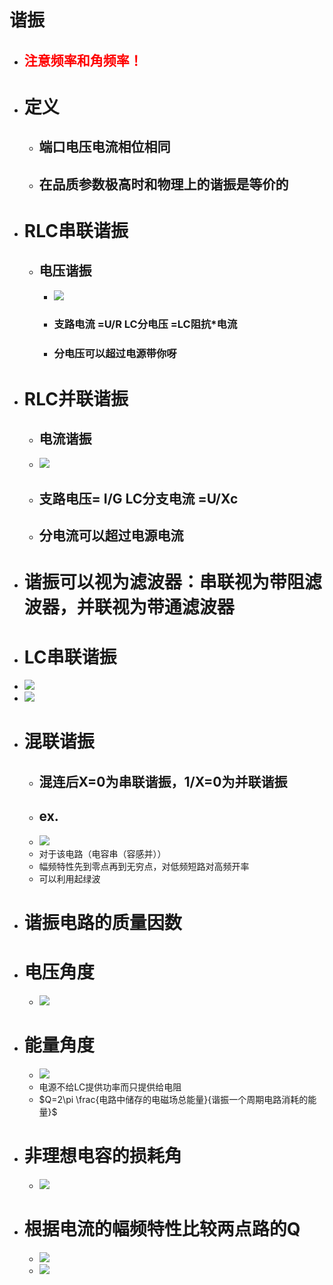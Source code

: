 # 谐振
- ## **<font color="Red">注意频率和角频率！</font>**
- # 定义
  -  ## 端口电压电流相位相同
  -  ## 在品质参数极高时和物理上的谐振是等价的
-  # RLC串联谐振
   -  ## 电压谐振
      -  ![](Pics/2020-05-25-08-33-28.png)
      -  ### 支路电流 =U/R LC分电压 =LC阻抗*电流
      -  ### 分电压可以超过电源带你呀
-  # RLC并联谐振
   -  ## 电流谐振
   -  ![](Pics/2020-05-25-08-29-59.png)
     -  ## 支路电压= I/G LC分支电流 =U/Xc 
     -  ## 分电流可以超过电源电流
-  # 谐振可以视为滤波器：串联视为带阻滤波器，并联视为带通滤波器
-  # LC串联谐振
  -  ![](Pics/2020-05-25-08-40-43.png)
  -  ![](Pics/2020-05-25-08-43-15.png)
-  # 混联谐振
   - ##  混连后X=0为串联谐振，1/X=0为并联谐振
   - ## ex.
   - ![](Pics/2020-05-25-08-58-02.png)
   - 对于该电路（电容串（容感并））
   - 幅频特性先到零点再到无穷点，对低频短路对高频开率
   - 可以利用起绿波
 - # 谐振电路的质量因数
 - # 电压角度
   - ![](Pics/2020-05-25-09-06-14.png)
 - # 能量角度
   - ![](Pics/2020-05-25-09-11-14.png)
   - 电源不给LC提供功率而只提供给电阻
   - $Q=2\pi \frac{电路中储存的电磁场总能量}{谐振一个周期电路消耗的能量}$
 - # 非理想电容的损耗角
   - ![](Pics/2020-05-25-09-25-55.png)
 - # 根据电流的幅频特性比较两点路的Q
   - ![](Pics/2020-05-25-09-34-55.png)
   - ![](Pics/2020-05-25-09-35-10.png)
